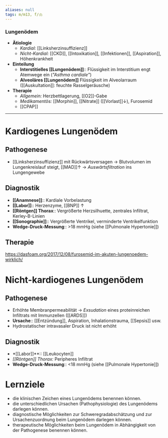 ```yaml
---
aliases: null
tags: m/m13, f/🫁
---
```

### Lungenödem
- **Ätiologie**
	- *Kardial:* [[Linksherzinsuffizienz]]
	- *Nicht-Kardial:* [[CKD]], [[Intoxikation]], [[Infektionen]], [[Aspiration]], Höhenkrankheit
- **Einteilung**
	- **Interstitielles [[Lungenödem]]**:: Flüssigkeit im Interstitium engt Atemwege ein (*"Asthma cardiale"*)
	- **Alveoläres [[Lungenödem]]** Flüssigkeit im Alveolarraum ([[Auskultation]]: feuchte Rasselgeräusche)
- **Therapie**
	- *Allgemein:* Herzbettlagerung, [[O2]]-Gabe
	- *Medikamentös:* [[Morphin]], [[Nitrate]] ([[Vorlast]]↓), Furosemid
	- [[CPAP]]





---


# Kardiogenes Lungenödem
## Pathogenese
- [[Linksherzinsuffizienz]] mit Rückwärtsversagen → Blutvolumen im Lungenkreislauf steigt, [[MAD]]↑ → *Auswärtsfiltration* ins Lungengewebe

## Diagnostik
- **[[Anamnese]]**:: Kardiale Vorbelastung
- **[[Labor]]**:: Herzenzyme, [[BNP]] ↑ 
- **[[Röntgen]] Thorax**:: Vergrößerte Herzsilhuette, zentrales Infiltrat, Kerley-B-Linien
- **[[Sonographie]]**:: Vergrößerte Ventrikel, verminderte Ventrikelfunktion
- **Wedge-Druck-Messung**:: >18 mmHg (siehe [[Pulmonale Hypertonie]])

## Therapie
https://dasfoam.org/2017/12/08/furosemid-im-akuten-lungenoedem-wirklich/

# Nicht-kardiogenes Lungenödem
## Pathogenese
- Erhöhte Membranpermeabilität → *Exsudation* eines proteinreichen Infiltrats mit Immunzellen ([[ARDS]])
- **Ursache**:: [[Entzündung]], Aspiration, Inhalationstrauma, [[Sepsis]] usw.
- Hydrostatischer intravasaler Druck ist nicht erhöht
## Diagnostik
- *[[Labor]]**:: [[Leukocyten]]
- *[[Röntgen]] Thorax:* Peripheres Infiltrat
- **Wedge-Druck-Messung**:: <18 mmHg (siehe [[Pulmonale Hypertonie]])

# Lernziele
- die klinischen Zeichen eines Lungenödems benennen können.
- die unterschiedlichen Ursachen (Pathophysiologie) des Lungenödems darlegen können.
- diagnostische Möglichkeiten zur Schweregradabschätzung und zur Ursachenzuordnung beim Lungenödem darlegen können.
- therapeutische Möglichkeiten beim Lungenödem in Abhängigkeit von der Pathogenese benennen können.
